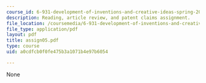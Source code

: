 ```yaml
---
course_id: 6-931-development-of-inventions-and-creative-ideas-spring-2008
description: Reading, article review, and patent claims assignment.
file_location: /coursemedia/6-931-development-of-inventions-and-creative-ideas-spring-2008/a0cdfcb0f0fe475b3a1071b4e97b6054_assign05.pdf
file_type: application/pdf
layout: pdf
title: assign05.pdf
type: course
uid: a0cdfcb0f0fe475b3a1071b4e97b6054

---
```

None